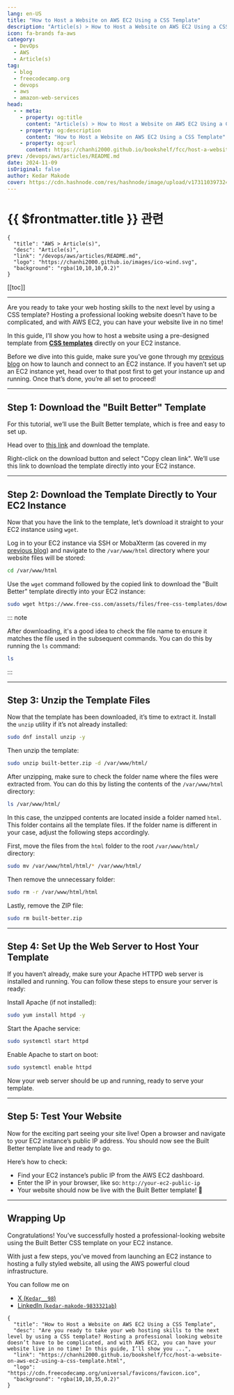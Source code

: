 ```yaml
---
lang: en-US
title: "How to Host a Website on AWS EC2 Using a CSS Template"
description: "Article(s) > How to Host a Website on AWS EC2 Using a CSS Template"
icon: fa-brands fa-aws
category:
  - DevOps
  - AWS
  - Article(s)
tag:
  - blog
  - freecodecamp.org
  - devops
  - aws
  - amazon-web-services
head:
  - - meta:
    - property: og:title
      content: "Article(s) > How to Host a Website on AWS EC2 Using a CSS Template"
    - property: og:description
      content: "How to Host a Website on AWS EC2 Using a CSS Template"
    - property: og:url
      content: https://chanhi2000.github.io/bookshelf/fcc/host-a-website-on-aws-ec2-using-a-css-template.html
prev: /devops/aws/articles/README.md
date: 2024-11-09
isOriginal: false
author: Kedar Makode
cover: https://cdn.hashnode.com/res/hashnode/image/upload/v1731103973241/e1277a4c-3456-4f11-b809-24caf56ae13a.png
---
```


# {{ $frontmatter.title }} 관련

```component VPCard
{
  "title": "AWS > Article(s)",
  "desc": "Article(s)",
  "link": "/devops/aws/articles/README.md",
  "logo": "https://chanhi2000.github.io/images/ico-wind.svg",
  "background": "rgba(10,10,10,0.2)"
}
```

[[toc]]

---

<SiteInfo
  name="How to Host a Website on AWS EC2 Using a CSS Template"
  desc="Are you ready to take your web hosting skills to the next level by using a CSS template? Hosting a professional looking website doesn’t have to be complicated, and with AWS EC2, you can have your website live in no time! In this guide, I’ll show you ..."
  url="https://freecodecamp.org/news/host-a-website-on-aws-ec2-using-a-css-template"
  logo="https://cdn.freecodecamp.org/universal/favicons/favicon.ico"
  preview="https://cdn.hashnode.com/res/hashnode/image/upload/v1731103973241/e1277a4c-3456-4f11-b809-24caf56ae13a.png"/>

Are you ready to take your web hosting skills to the next level by using a CSS template? Hosting a professional looking website doesn’t have to be complicated, and with AWS EC2, you can have your website live in no time!

In this guide, I’ll show you how to host a website using a pre-designed template from [<FontIcon icon="fas fa-globe"/>**CSS templates**](https://free-css.com/free-css-templates) directly on your EC2 instance.

Before we dive into this guide, make sure you’ve gone through my [previous blog](/freecodecamp.org/how-to-launch-an-ec2-instance-and-a-web-server-using-httpd.md) on how to launch and connect to an EC2 instance. If you haven’t set up an EC2 instance yet, head over to that post first to get your instance up and running. Once that’s done, you’re all set to proceed!

---

## Step 1: Download the "Built Better" Template

For this tutorial, we’ll use the Built Better template, which is free and easy to set up.

Head over to [<FontIcon icon="fas fa-globe"/>this link](https://free-css.com/free-css-templates/page284/built-better) and download the template.

Right-click on the download button and select "Copy clean link". We’ll use this link to download the template directly into your EC2 instance.

---

## Step 2: Download the Template Directly to Your EC2 Instance

Now that you have the link to the template, let’s download it straight to your EC2 instance using `wget`.

Log in to your EC2 instance via SSH or MobaXterm (as covered in my [previous blog](/freecodecamp.org/connect-to-your-ec2-instance-using-mobaxterm.md)) and navigate to the <FontIcon icon="fas fa-folder-open"/>`/var/www/html` directory where your website files will be stored:

```sh
cd /var/www/html
```

Use the `wget` command followed by the copied link to download the "Built Better" template directly into your EC2 instance:

```sh
sudo wget https://www.free-css.com/assets/files/free-css-templates/download/page284/built-better.zip
```

::: note

After downloading, it's a good idea to check the file name to ensure it matches the file used in the subsequent commands. You can do this by running the `ls` command:

```sh
ls
```

:::

---

## Step 3: Unzip the Template Files

Now that the template has been downloaded, it’s time to extract it. Install the `unzip` utility if it’s not already installed:

```sh
sudo dnf install unzip -y
```

Then unzip the template:

```sh
sudo unzip built-better.zip -d /var/www/html/
```

After unzipping, make sure to check the folder name where the files were extracted from. You can do this by listing the contents of the <FontIcon icon="fas fa-folder-open"/>`/var/www/html` directory:

```sh
ls /var/www/html/
```

In this case, the unzipped contents are located inside a folder named <FontIcon icon="fas fa-folder-open"/>`html`. This folder contains all the template files. If the folder name is different in your case, adjust the following steps accordingly.

First, move the files from the <FontIcon icon="fas fa-folder-open"/>`html` folder to the root <FontIcon icon="fas fa-folder-open"/>`/var/www/html/` directory:

```sh
sudo mv /var/www/html/html/* /var/www/html/
```

Then remove the unnecessary folder:

```sh
sudo rm -r /var/www/html/html
```

Lastly, remove the ZIP file:

```sh
sudo rm built-better.zip
```

---

## Step 4: Set Up the Web Server to Host Your Template

If you haven’t already, make sure your Apache HTTPD web server is installed and running. You can follow these steps to ensure your server is ready:

Install Apache (if not installed):

```sh
sudo yum install httpd -y
```

Start the Apache service:

```sh
sudo systemctl start httpd
```

Enable Apache to start on boot:

```sh
sudo systemctl enable httpd
```

Now your web server should be up and running, ready to serve your template.

---

## Step 5: Test Your Website

Now for the exciting part seeing your site live! Open a browser and navigate to your EC2 instance’s public IP address. You should now see the Built Better template live and ready to go.

Here’s how to check:

- Find your EC2 instance’s public IP from the AWS EC2 dashboard.
- Enter the IP in your browser, like so: `http://your-ec2-public-ip`
- Your website should now be live with the Built Better template! 🎉

---

## Wrapping Up

Congratulations! You’ve successfully hosted a professional-looking website using the Built Better CSS template on your EC2 instance.

With just a few steps, you’ve moved from launching an EC2 instance to hosting a fully styled website, all using the AWS powerful cloud infrastructure.

You can follow me on

- [X (<FontIcon icon="fa-brands fa-x-twitter"/>`Kedar__98`)](https://x.com/Kedar__98)
- [LinkedIn (<FontIcon icon="fa-brands fa-linkedin"/>`kedar-makode-9833321ab`)](https://linkedin.com/in/kedar-makode-9833321ab/)

<!-- TODO: add ARTICLE CARD -->
```component VPCard
{
  "title": "How to Host a Website on AWS EC2 Using a CSS Template",
  "desc": "Are you ready to take your web hosting skills to the next level by using a CSS template? Hosting a professional looking website doesn’t have to be complicated, and with AWS EC2, you can have your website live in no time! In this guide, I’ll show you ...",
  "link": "https://chanhi2000.github.io/bookshelf/fcc/host-a-website-on-aws-ec2-using-a-css-template.html",
  "logo": "https://cdn.freecodecamp.org/universal/favicons/favicon.ico",
  "background": "rgba(10,10,35,0.2)"
}
```
